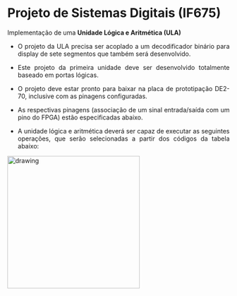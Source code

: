 # Projeto de Sistemas Digitais (IF675)

Implementação de uma **Unidade Lógica e Aritmética (ULA)**

* <p align="justify">O projeto da ULA precisa ser acoplado a um decodificador binário para display de sete segmentos que também será desenvolvido.
* <p align="justify">Este projeto da primeira unidade deve ser  desenvolvido totalmente baseado em portas lógicas.
* <p align="justify">O projeto deve estar pronto para baixar na placa de prototipação DE2-70, inclusive com as pinagens configuradas.
* <p align="justify">As respectivas pinagens (associação de um sinal  entrada/saída com um pino do FPGA) estão especificadas abaixo.
* <p align="justify">A unidade lógica e aritmética deverá ser capaz de executar as seguintes operações, que serão selecionadas a partir dos códigos da tabela abaixo:

<img src="https://github.com/ribeirowski/projeto_SD/blob/main/imagens/operacoes_ula.png" alt="drawing" width="300" align="center"/>
